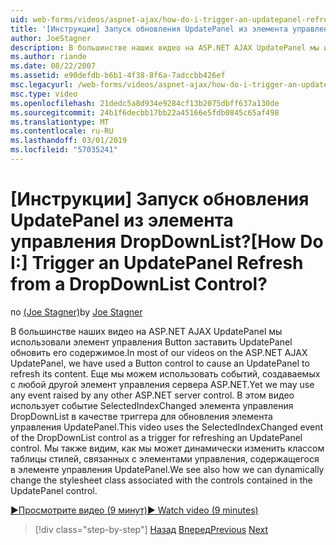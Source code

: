 ```yaml
---
uid: web-forms/videos/aspnet-ajax/how-do-i-trigger-an-updatepanel-refresh-from-a-dropdownlist-control
title: '[Инструкции] Запуск обновления UpdatePanel из элемента управления DropDownList? | Документы Майкрософт'
author: JoeStagner
description: В большинстве наших видео на ASP.NET AJAX UpdatePanel мы использовали элемент управления Button заставить UpdatePanel обновить его содержимое. Еще мы можем использовать любое событие...
ms.author: riande
ms.date: 08/22/2007
ms.assetid: e90defdb-b6b1-4f38-8f6a-7adccbb426ef
msc.legacyurl: /web-forms/videos/aspnet-ajax/how-do-i-trigger-an-updatepanel-refresh-from-a-dropdownlist-control
msc.type: video
ms.openlocfilehash: 21dedc5a8d934e9284cf13b2075dbff637a130de
ms.sourcegitcommit: 24b1f6decbb17bb22a45166e5fdb0845c65af498
ms.translationtype: MT
ms.contentlocale: ru-RU
ms.lasthandoff: 03/01/2019
ms.locfileid: "57035241"
---
```

<a name="how-do-i-trigger-an-updatepanel-refresh-from-a-dropdownlist-control"></a><span data-ttu-id="1ba0c-105">[Инструкции] Запуск обновления UpdatePanel из элемента управления DropDownList?</span><span class="sxs-lookup"><span data-stu-id="1ba0c-105">[How Do I:] Trigger an UpdatePanel Refresh from a DropDownList Control?</span></span>
====================
<span data-ttu-id="1ba0c-106">по [(Joe Stagner)](https://github.com/JoeStagner)</span><span class="sxs-lookup"><span data-stu-id="1ba0c-106">by [Joe Stagner](https://github.com/JoeStagner)</span></span>

<span data-ttu-id="1ba0c-107">В большинстве наших видео на ASP.NET AJAX UpdatePanel мы использовали элемент управления Button заставить UpdatePanel обновить его содержимое.</span><span class="sxs-lookup"><span data-stu-id="1ba0c-107">In most of our videos on the ASP.NET AJAX UpdatePanel, we have used a Button control to cause an UpdatePanel to refresh its content.</span></span> <span data-ttu-id="1ba0c-108">Еще мы можем использовать событий, создаваемых с любой другой элемент управления сервера ASP.NET.</span><span class="sxs-lookup"><span data-stu-id="1ba0c-108">Yet we may use any event raised by any other ASP.NET server control.</span></span> <span data-ttu-id="1ba0c-109">В этом видео использует событие SelectedIndexChanged элемента управления DropDownList в качестве триггера для обновления элемента управления UpdatePanel.</span><span class="sxs-lookup"><span data-stu-id="1ba0c-109">This video uses the SelectedIndexChanged event of the DropDownList control as a trigger for refreshing an UpdatePanel control.</span></span> <span data-ttu-id="1ba0c-110">Мы также видим, как мы может динамически изменить классом таблицы стилей, связанных с элементами управления, содержащегося в элементе управления UpdatePanel.</span><span class="sxs-lookup"><span data-stu-id="1ba0c-110">We see also how we can dynamically change the stylesheet class associated with the controls contained in the UpdatePanel control.</span></span>

[<span data-ttu-id="1ba0c-111">&#9654;Просмотрите видео (9 минут)</span><span class="sxs-lookup"><span data-stu-id="1ba0c-111">&#9654; Watch video (9 minutes)</span></span>](https://channel9.msdn.com/Blogs/ASP-NET-Site-Videos/how-do-i-trigger-an-updatepanel-refresh-from-a-dropdownlist-control)

> [!div class="step-by-step"]
> <span data-ttu-id="1ba0c-112">[Назад](how-do-i-implement-the-persistent-communications-pattern-using-web-services.md)
> [Вперед](how-do-i-create-an-aspnet-ajax-extender-from-scratch.md)</span><span class="sxs-lookup"><span data-stu-id="1ba0c-112">[Previous](how-do-i-implement-the-persistent-communications-pattern-using-web-services.md)
[Next](how-do-i-create-an-aspnet-ajax-extender-from-scratch.md)</span></span>
